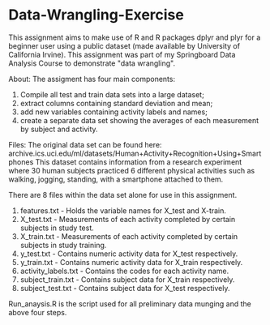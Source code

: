 # Data-Wrangling-Exercise

This assignment aims to make use of R and R packages dplyr and plyr for a beginner user using a public dataset (made available by University of California Irvine). This assignment was part of my Springboard Data Analysis Course to demonstrate "data wrangling".  


About: 
The assigment has four main components: 
1) Compile all test and train data sets into a large dataset; 
2) extract columns containing standard deviation and mean; 
3) add new variables containing activity labels and names; 
4) create a separate data set showing the averages of each measurement by subject and activity.

Files:
 The original data set can be found here: archive.ics.uci.edu/ml/datasets/Human+Activity+Recognition+Using+Smartphones
 This dataset contains information from a research experiment where 30 human subjects practiced 6 different physical activities such as walking, jogging, standing, with a smartphone attached to them. 

There are 8 files within the data set alone for use in this assignment.
1) features.txt - Holds the variable names for X_test and X-train.
2) X_test.txt - Measurements of each activity completed by certain subjects in study test.
3) X_train.txt - Measurements of each activity completed by certain subjects in study training.
4) y_test.txt - Contains numeric activity data for X_test respectively.
5) y_train.txt - Contains numeric activity data for X_train respectively.
6) activity_labels.txt - Contains the codes for each activity name.
7) subject_train.txt - Contains subject data for X_train respectively.
8) subject_test.txt - Contains subject data for X_test respectively.

Run_anaysis.R is the script used for all preliminary data munging and the above four steps. 


